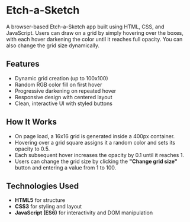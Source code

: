 # Etch-a-Sketch

A browser-based Etch-a-Sketch app built using HTML, CSS, and JavaScript. Users can draw on a grid by simply hovering over the boxes, with each hover darkening the color until it reaches full opacity. You can also change the grid size dynamically.

## Features

- Dynamic grid creation (up to 100x100)
- Random RGB color fill on first hover
- Progressive darkening on repeated hover
- Responsive design with centered layout
- Clean, interactive UI with styled buttons

## How It Works

- On page load, a 16x16 grid is generated inside a 400px container.
- Hovering over a grid square assigns it a random color and sets its opacity to 0.5.
- Each subsequent hover increases the opacity by 0.1 until it reaches 1.
- Users can change the grid size by clicking the **"Change grid size"** button and entering a value from 1 to 100.

## Technologies Used

- **HTML5** for structure  
- **CSS3** for styling and layout  
- **JavaScript (ES6)** for interactivity and DOM manipulation  
